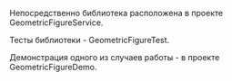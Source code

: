 Непосредственно библиотека расположена в проекте GeometricFigureService.

Тесты библиотеки - GeometricFigureTest.

Демонстрация одного из случаев работы - в проекте GeometricFigureDemo.